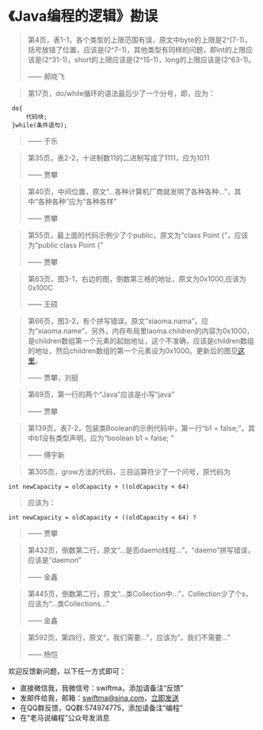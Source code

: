# 《Java编程的逻辑》勘误

> 第4页，表1-1，各个类型的上限范围有误，原文中byte的上限是2^(7-1)，括号放错了位置，应该是(2^7-1)，其他类型有同样的问题，即int的上限应该是(2^31-1)，short的上限应该是(2^15-1)，long的上限应该是(2^63-1)。
>
> —— 郝晓飞 

> 第17页，do/while循环的语法最后少了一个分号，即，应为：
```
 do{
     代码块;   
 }while(条件语句);
```
> —— 于乐

> 第35页，表2-2，十进制数11的二进制写成了1111，应为1011
>
> —— 贾攀

> 第40页，中间位置，原文“...各种计算机厂商就发明了各种各种...”，其中“各种各种”应为“各种各样”
>
> —— 贾攀

> 第55页，最上面的代码示例少了个public，原文为“class Point {”，应该为“public class Point {”
>
> —— 贾攀

> 第63页，图3-1，右边的图，倒数第三格的地址，原文为0x1000,应该为0x100C
>
> —— 王硕

> 第66页，图3-2，有个拼写错误，原文“xiaoma.nama”，应为“xiaoma.name”，另外，内存布局里laoma.children的内容为0x1000，是children数组第一个元素的起始地址，这个不准确，应该是children数组的地址，然后children数组的第一个元素设为0x1000。更新后的图见[这里](https://swiftma.github.io/person_update.jpg)。
>
> —— 贾攀，刘挺

> 第69页，第一行的两个“Java”应该是小写“java”
>
> —— 贾攀

> 第139页，表7-2，包装类Boolean的示例代码中，第一行“b1 = false;”，其中b1没有类型声明，应为“boolean b1 = false; ”
>
> —— 傅宇新

> 第305页，grow方法的代码，三目运算符少了一个问号，原代码为
```
int newCapacity = oldCapacity + ((oldCapacity < 64) 
```
>应该为：
```
int newCapacity = oldCapacity + ((oldCapacity < 64) ? 
```
>
> —— 贾攀

> 第432页，倒数第二行，原文“...是否daemo线程...”，“daemo”拼写错误，应该是“daemon”
>
> —— 金鑫

> 第445页，倒数第二行，原文“...类Collection中...”，Collection少了个s，应该为“...类Collections...”
>
> —— 金鑫

> 第592页，第四行，原文“，我们需要...”，应该为“，我们不需要..."
>
> —— 杨恺

欢迎反馈新问题，以下任一方式即可：
- 直接微信我，我微信号：swiftma，添加请备注“反馈”
- 发邮件给我，邮箱：swiftma@sina.com，[立即发送](mailto:swiftma@sina.com) 
- 在QQ群反馈，QQ群:574974775，添加请备注“编程”
- 在“老马说编程”公众号发消息


